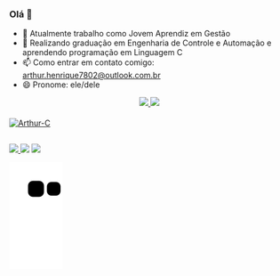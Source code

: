 ### Olá 👋


- 🔭 Atualmente trabalho como Jovem Aprendiz em Gestão
- 🌱 Realizando graduação em Engenharia de Controle e Automação e aprendendo programação em Linguagem C
- 📫 Como entrar em contato comigo: arthur.henrique7802@outlook.com.br
- 😄 Pronome: ele/dele

<div align="center">
  <a href="https://github.com/arthurhenrisz">
  <img height="180em" src="https://github-readme-stats.vercel.app/api?username=arthurhenrisz&show_icons=true&theme=dark&include_all_commits=true&count_private=true"/>
  <img height="180em" src="https://github-readme-stats.vercel.app/api/top-langs/?username=arthurhenrisz&layout=compact&langs_count=7&theme=dark"/>
</div>

  </div>
<div style="display: inline_block"><br>
  <img align="center" alt="Arthur-C" height="30" width="40" img src="https://cdn.jsdelivr.net/gh/devicons/devicon/icons/c/c-original.svg" />
          
##
  
<div> 
  <a href="https://medium.com/@espacodoarthur" target="_blank"><img src =	https://img.shields.io/badge/Medium-12100E?style=for-the-badge&logo=medium&logoColor=white> </a>
  <a href = "mailto:arthur.henrique7802@outlook.com.br"><img src =	https://img.shields.io/badge/Microsoft_Outlook-0078D4?style=for-the-badge&logo=microsoft-outlook&logoColor=white></a>
  <a href="https://www.linkedin.com/in/arthurhenrisz-45875016a" target="_blank"><img src =	https://img.shields.io/badge/LinkedIn-0077B5?style=for-the-badge&logo=linkedin&logoColor=white></a> 
 
  ![Snake animation](https://github.com/rafaballerini/rafaballerini/blob/output/github-contribution-grid-snake.svg)
 
</div>
